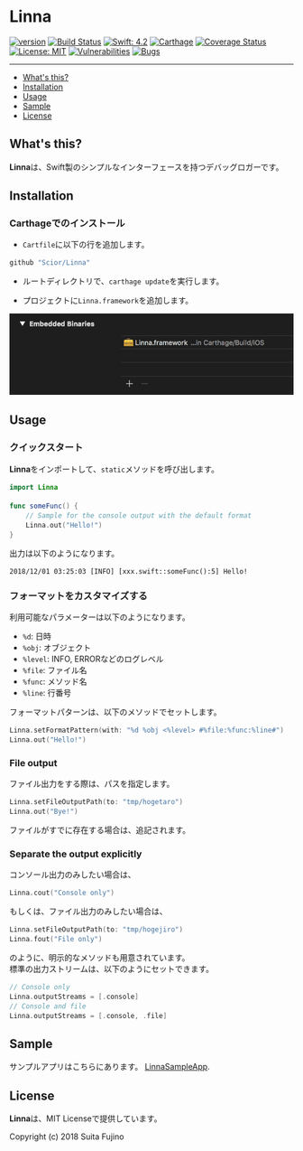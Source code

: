 # Linna

[![version](https://img.shields.io/badge/version-0.1.0-blue.svg)](https://github.com/Scior/Linna)
[![Build Status](https://travis-ci.org/Scior/Linna.svg?branch=master)](https://travis-ci.org/Scior/Linna)
[![Swift: 4.2](https://img.shields.io/badge/Swift-4.2-green.svg)](https://swift.org/)
[![Carthage](https://img.shields.io/badge/Carthage-compatible-green.svg)](https://github.com/Carthage/Carthage)
[![Coverage Status](https://coveralls.io/repos/github/Scior/Linna/badge.svg)](https://coveralls.io/github/Scior/Linna)
[![License: MIT](https://img.shields.io/badge/License-MIT-yellow.svg)](https://opensource.org/licenses/MIT)
[![Vulnerabilities](https://sonarcloud.io/api/project_badges/measure?project=Scior_Linna&metric=vulnerabilities)](https://sonarcloud.io/api/project_badges/measure?project=Scior_Linna&metric=vulnerabilities)
[![Bugs](https://sonarcloud.io/api/project_badges/measure?project=Scior_Linna&metric=bugs)](https://sonarcloud.io/api/project_badges/measure?project=Scior_Linna&metric=bugs)

----

- [What's this?](#whats-this)
- [Installation](#installation)
- [Usage](#usage)
- [Sample](#sample)
- [License](#license)

## What's this?

**Linna**は、Swift製のシンプルなインターフェースを持つデバッグロガーです。

## Installation

### Carthageでのインストール

- `Cartfile`に以下の行を追加します。

```ruby
github "Scior/Linna"
```

- ルートディレクトリで、`carthage update`を実行します。

- プロジェクトに`Linna.framework`を追加します。

![Framework Installation](./docs/images/framework_installation.png)

## Usage

### クイックスタート

**Linna**をインポートして、`static`メソッドを呼び出します。

```swift
import Linna

func someFunc() {
    // Sample for the console output with the default format
    Linna.out("Hello!")
}
```

出力は以下のようになります。

```text
2018/12/01 03:25:03 [INFO] [xxx.swift::someFunc():5] Hello!
```

### フォーマットをカスタマイズする

利用可能なパラメーターは以下のようになります。

- `%d`: 日時
- `%obj`: オブジェクト
- `%level`: INFO, ERRORなどのログレベル
- `%file`: ファイル名
- `%func`: メソッド名
- `%line`: 行番号

フォーマットパターンは、以下のメソッドでセットします。

```swift
Linna.setFormatPattern(with: "%d %obj <%level> #%file:%func:%line#")
Linna.out("Hello!")
```

### File output

ファイル出力をする際は、パスを指定します。

```swift
Linna.setFileOutputPath(to: "tmp/hogetaro")
Linna.out("Bye!")
```

ファイルがすでに存在する場合は、追記されます。

### Separate the output explicitly

コンソール出力のみしたい場合は、

```swift
Linna.cout("Console only")
```

もしくは、ファイル出力のみしたい場合は、

```swift
Linna.setFileOutputPath(to: "tmp/hogejiro")
Linna.fout("File only")
```

のように、明示的なメソッドも用意されています。  
標準の出力ストリームは、以下のようにセットできます。

```swift
// Console only
Linna.outputStreams = [.console]
// Console and file
Linna.outputStreams = [.console, .file]
```

## Sample

サンプルアプリはこちらにあります。 [LinnaSampleApp](https://github.com/Scior/Linna/tree/master/LinnaSampleApp).

## License

**Linna**は、MIT Licenseで提供しています。

Copyright (c) 2018 Suita Fujino  
